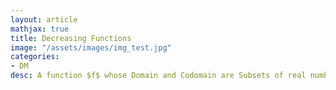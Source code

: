 ```yaml
---
layout: article
mathjax: true
title: Decreasing Functions
image: "/assets/images/img_test.jpg"
categories:
- DM
desc: A function $f$ whose Domain and Codomain are Subsets of real numbers is called decreasing function if $f(x) \geq f(y)$ whenever $x > y$
































































































































































































































































































































































 
imagealt: 
---
```


A function $f$ whose [Domain]({% post_url 2020-05-26-domain %}) and [Codomain]({% post_url 2020-05-27-codomain %}) are [Subsets]({% post_url 2020-05-03-subsets %}) of real numbers is called *decreasing function* if $f(x) \geq f(y)$ whenever $x > y$
































































































































































































































































































































































